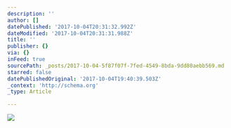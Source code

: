 ```yaml
---
description: ''
author: []
datePublished: '2017-10-04T20:31:32.992Z'
dateModified: '2017-10-04T20:31:31.988Z'
title: ''
publisher: {}
via: {}
inFeed: true
sourcePath: _posts/2017-10-04-5f87f07f-7fed-4549-8bda-9dd80aebb569.md
starred: false
datePublishedOriginal: '2017-10-04T19:40:39.503Z'
_context: 'http://schema.org'
_type: Article

---
```

![](https://the-grid-user-content.s3-us-west-2.amazonaws.com/82511878-c074-4e41-ae5d-9b2ddbc2aea1.jpg)